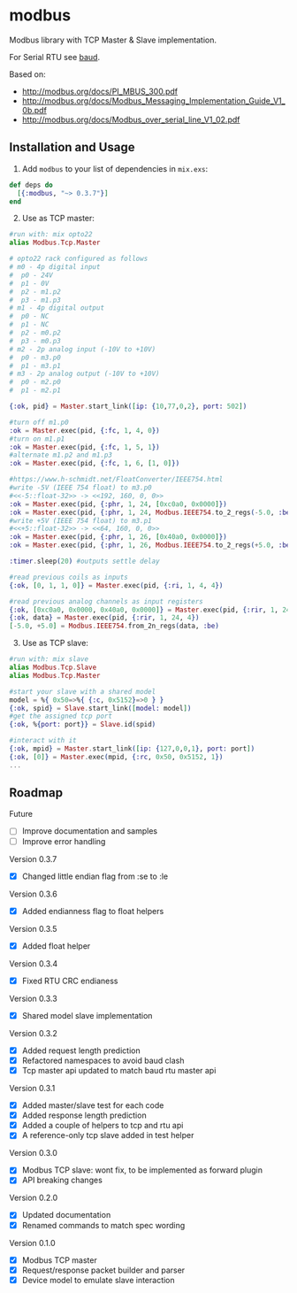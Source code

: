 # modbus

Modbus library with TCP Master & Slave implementation.

For Serial RTU see [baud](https://github.com/samuelventura/baud).

Based on:

- http://modbus.org/docs/PI_MBUS_300.pdf
- http://modbus.org/docs/Modbus_Messaging_Implementation_Guide_V1_0b.pdf
- http://modbus.org/docs/Modbus_over_serial_line_V1_02.pdf

## Installation and Usage

1. Add `modbus` to your list of dependencies in `mix.exs`:

  ```elixir
  def deps do
    [{:modbus, "~> 0.3.7"}]
  end
  ```

2. Use as TCP master:

  ```elixir
  #run with: mix opto22
  alias Modbus.Tcp.Master

  # opto22 rack configured as follows
  # m0 - 4p digital input
  #  p0 - 24V
  #  p1 - 0V
  #  p2 - m1.p2
  #  p3 - m1.p3
  # m1 - 4p digital output
  #  p0 - NC
  #  p1 - NC
  #  p2 - m0.p2
  #  p3 - m0.p3
  # m2 - 2p analog input (-10V to +10V)
  #  p0 - m3.p0
  #  p1 - m3.p1
  # m3 - 2p analog output (-10V to +10V)
  #  p0 - m2.p0
  #  p1 - m2.p1

  {:ok, pid} = Master.start_link([ip: {10,77,0,2}, port: 502])

  #turn off m1.p0
  :ok = Master.exec(pid, {:fc, 1, 4, 0})
  #turn on m1.p1
  :ok = Master.exec(pid, {:fc, 1, 5, 1})
  #alternate m1.p2 and m1.p3
  :ok = Master.exec(pid, {:fc, 1, 6, [1, 0]})

  #https://www.h-schmidt.net/FloatConverter/IEEE754.html
  #write -5V (IEEE 754 float) to m3.p0
  #<<-5::float-32>> -> <<192, 160, 0, 0>>
  :ok = Master.exec(pid, {:phr, 1, 24, [0xc0a0, 0x0000]})
  :ok = Master.exec(pid, {:phr, 1, 24, Modbus.IEEE754.to_2_regs(-5.0, :be)})
  #write +5V (IEEE 754 float) to m3.p1
  #<<+5::float-32>> -> <<64, 160, 0, 0>>
  :ok = Master.exec(pid, {:phr, 1, 26, [0x40a0, 0x0000]})
  :ok = Master.exec(pid, {:phr, 1, 26, Modbus.IEEE754.to_2_regs(+5.0, :be)})

  :timer.sleep(20) #outputs settle delay

  #read previous coils as inputs
  {:ok, [0, 1, 1, 0]} = Master.exec(pid, {:ri, 1, 4, 4})

  #read previous analog channels as input registers
  {:ok, [0xc0a0, 0x0000, 0x40a0, 0x0000]} = Master.exec(pid, {:rir, 1, 24, 4})
  {:ok, data} = Master.exec(pid, {:rir, 1, 24, 4})
  [-5.0, +5.0] = Modbus.IEEE754.from_2n_regs(data, :be)
  ```

3. Use as TCP slave:

  ```elixir
  #run with: mix slave
  alias Modbus.Tcp.Slave
  alias Modbus.Tcp.Master

  #start your slave with a shared model
  model = %{ 0x50=>%{ {:c, 0x5152}=>0 } }
  {:ok, spid} = Slave.start_link([model: model])
  #get the assigned tcp port
  {:ok, %{port: port}} = Slave.id(spid)

  #interact with it
  {:ok, mpid} = Master.start_link([ip: {127,0,0,1}, port: port])
  {:ok, [0]} = Master.exec(mpid, {:rc, 0x50, 0x5152, 1})
  ...
  ```

## Roadmap

Future

- [ ] Improve documentation and samples
- [ ] Improve error handling

Version 0.3.7

- [x] Changed little endian flag from :se to :le

Version 0.3.6

- [x] Added endianness flag to float helpers

Version 0.3.5

- [x] Added float helper

Version 0.3.4

- [x] Fixed RTU CRC endianess

Version 0.3.3

- [x] Shared model slave implementation

Version 0.3.2

- [x] Added request length prediction
- [x] Refactored namespaces to avoid baud clash
- [x] Tcp master api updated to match baud rtu master api

Version 0.3.1

- [x] Added master/slave test for each code
- [x] Added response length prediction
- [x] Added a couple of helpers to tcp and rtu api
- [x] A reference-only tcp slave added in test helper

Version 0.3.0

- [x] Modbus TCP slave: wont fix, to be implemented as forward plugin
- [x] API breaking changes

Version 0.2.0

- [x] Updated documentation
- [x] Renamed commands to match spec wording

Version 0.1.0

- [x] Modbus TCP master
- [x] Request/response packet builder and parser
- [x] Device model to emulate slave interaction
